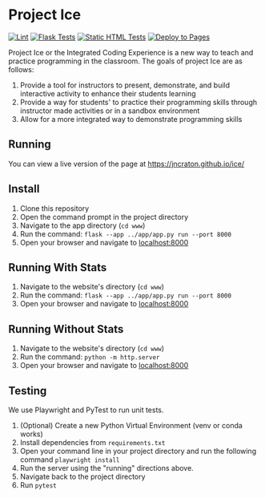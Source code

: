 # Project Ice

[![Lint](https://github.com/jncraton/ice/actions/workflows/lint.yml/badge.svg)](https://github.com/jncraton/ice/actions/workflows/lint.yml)
[![Flask Tests](https://github.com/jncraton/ice/actions/workflows/test_flask.yml/badge.svg)](https://github.com/jncraton/ice/actions/workflows/test_flask.yml)
[![Static HTML Tests](https://github.com/jncraton/ice/actions/workflows/test_default.yml/badge.svg)](https://github.com/jncraton/ice/actions/workflows/test_default.yml)
[![Deploy to Pages](https://github.com/jncraton/ice/actions/workflows/pages.yml/badge.svg)](https://github.com/jncraton/ice/actions/workflows/pages.yml)

Project Ice or the Integrated Coding Experience is a new way to teach and practice programming in the classroom. The goals of project Ice are as follows:

1. Provide a tool for instructors to present, demonstrate, and build interactive activity to enhance their students learning
2. Provide a way for students' to practice their programming skills through instructor made activities or in a sandbox environment
3. Allow for a more integrated way to demonstrate programming skills

## Running

You can view a live version of the page at https://jncraton.github.io/ice/

## Install

1. Clone this repository
2. Open the command prompt in the project directory
3. Navigate to the app directory (`cd www`)
4. Run the command: `flask --app ../app/app.py run --port 8000`
5. Open your browser and navigate to [localhost:8000](localhost:5000)

## Running With Stats

1. Navigate to the website's directory (`cd www`)
2. Run the command: `flask --app ../app/app.py run --port 8000`
3. Open your browser and navigate to [localhost:8000](localhost:8000)

## Running Without Stats

1. Navigate to the website's directory (`cd www`)
2. Run the command: `python -m http.server`
3. Open your browser and navigate to [localhost:8000](localhost:8000)

## Testing

We use Playwright and PyTest to run unit tests.

1. (Optional) Create a new Python Virtual Environment (venv or conda works)
2. Install dependencies from `requirements.txt`
3. Open your command line in your project directory and run the following command
   `playwright install`
4. Run the server using the "running" directions above.
5. Navigate back to the project directory
6. Run `pytest`
